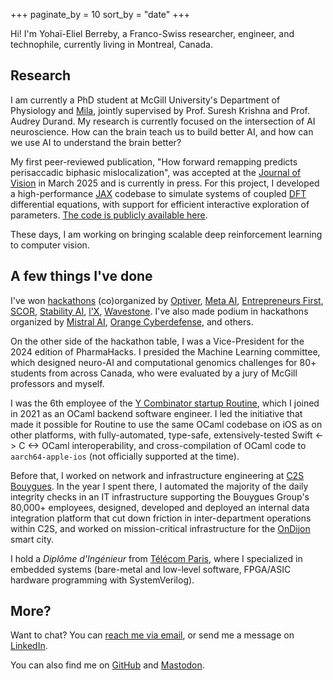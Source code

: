 +++
paginate_by = 10
sort_by = "date"
+++

Hi! I'm Yohaï-Eliel Berreby, a Franco-Swiss researcher, engineer, and technophile, currently living in Montreal, Canada.

## Research

I am currently a PhD student at McGill University's Department of Physiology and [Mila](https://mila.quebec/), jointly supervised by Prof. Suresh Krishna and Prof. Audrey Durand.
My research is currently focused on the intersection of AI neuroscience. How can the brain teach us to build better AI, and how can we use AI to understand the brain better?

My first peer-reviewed publication, "How forward remapping predicts perisaccadic biphasic mislocalization", was accepted at the [Journal of Vision](https://jov.arvojournals.org/) in March 2025 and is currently in press.
For this project, I developed a high-performance [JAX](https://github.com/google/jax/) codebase to simulate systems of coupled [DFT](https://dynamicfieldtheory.org/) differential equations, with support for efficient interactive exploration of parameters. [The code is publicly available here](https://github.com/m2b3/jov-2025-forward-remapping-mislocalization-code).

These days, I am working on bringing scalable deep reinforcement learning to computer vision.


## A few things I've done

I've won [hackathons](/hackathons) (co)organized by [Optiver](https://optiver.com/), [Meta AI](https://www.meta.ai/), [Entrepreneurs First](https://www.joinef.com/), [SCOR](https://www.scor.com/en), [Stability AI](https://stability.ai/), [l'X](https://www.polytechnique.edu/), [Wavestone](https://www.wavestone.com/en/).
I've also made podium in hackathons organized by [Mistral AI](https://mistral.ai/), [Orange Cyberdefense](https://www.orangecyberdefense.com/), and others.

On the other side of the hackathon table, I was a Vice-President for the 2024 edition of PharmaHacks.
I presided the Machine Learning committee, which designed neuro-AI and computational genomics challenges for 80+ students from across Canada, who were evaluated by a jury of McGill professors and myself.

I was the 6th employee of the [Y Combinator startup Routine](https://www.ycombinator.com/companies/routine), which I joined in 2021 as an OCaml backend software engineer.
I led the initiative that made it possible for Routine to use the same OCaml codebase on iOS as on other platforms, with fully-automated, type-safe, extensively-tested Swift <-> C <-> OCaml interoperability, and cross-compilation of OCaml code to `aarch64-apple-ios` (not officially supported at the time).

Before that, I worked on network and infrastructure engineering at [C2S Bouygues](https://www.c2s-bouygues.com/).
In the year I spent there, I automated the majority of the daily integrity checks in an IT infrastructure supporting the Bouygues Group's 80,000+ employees, designed, developed and deployed an internal data integration platform that cut down friction in inter-department operations within C2S, and worked on mission-critical infrastructure for the [OnDijon](https://www.c2s-bouygues.com/2021/06/02/smart-city-le-commencement-ondijon/) smart city.

I hold a _Diplôme d'Ingénieur_ from [Télécom Paris](https://www.telecom-paris.fr/), where I specialized in embedded systems (bare-metal and low-level software, FPGA/ASIC hardware programming with SystemVerilog).

## More?

Want to chat? You can [reach me via email](mailto:me@yberreby.com), or send me a message on [LinkedIn](https://www.linkedin.com/in/yberreby/).

You can also find me on [GitHub](https://github.com/yberreby/) and [Mastodon](https://masto.ai/).

<!-- Click [here](/posts) to read my posts. -->
